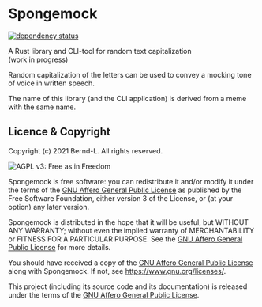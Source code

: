 # Spongemock

[![dependency status](https://deps.rs/crate/spongemock/0.0.1/status.svg)](https://deps.rs/crate/spongemock/0.0.1)

A Rust library and CLI-tool for random text capitalization  
(work in progress)

Random capitalization of the letters can be used to convey a mocking tone of voice in written speech.

The name of this library (and the CLI application) is derived from a meme with the same name.

## Licence & Copyright

Copyright (c) 2021 Bernd-L. All rights reserved.

![AGPL v3: Free as in Freedom](https://www.gnu.org/graphics/agplv3-with-text-162x68.png)

Spongemock is free software: you can redistribute it and/or modify it under the terms of the [GNU Affero General Public License](/LICENSE.md) as published by the Free Software Foundation, either version 3 of the License, or (at your option) any later version.

Spongemock is distributed in the hope that it will be useful, but WITHOUT ANY WARRANTY; without even the implied warranty of MERCHANTABILITY or FITNESS FOR A PARTICULAR PURPOSE. See the [GNU Affero General Public License](/LICENSE.md) for more details.

You should have received a copy of the [GNU Affero General Public License](/LICENSE.md) along with Spongemock. If not, see <https://www.gnu.org/licenses/>.

This project (including its source code and its documentation) is released under the terms of the [GNU Affero General Public License](/LICENSE.md).
